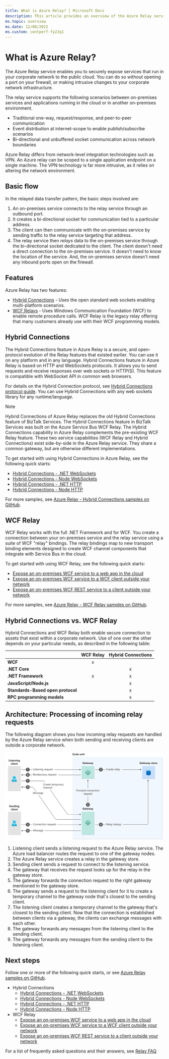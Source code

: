 ```yaml
---
title: What is Azure Relay? | Microsoft Docs
description: This article provides an overview of the Azure Relay service, which allows you to develop cloud applications that consume on-premises services running in your corporate network without opening a firewall connection or making intrusive changes to your network infrastructure.  
ms.topic: overview
ms.date: 12/08/2022
ms.custom: contperf-fy22q1
---
```


# What is Azure Relay?
The Azure Relay service enables you to securely expose services that run in your corporate network to the public cloud. You can do so without opening a port on your firewall, or making intrusive changes to your corporate network infrastructure. 

The relay service supports the following scenarios between on-premises services and applications running in the cloud or in another on-premises environment. 

- Traditional one-way, request/response, and peer-to-peer communication 
- Event distribution at internet-scope to enable publish/subscribe scenarios 
- Bi-directional and unbuffered socket communication across network boundaries

Azure Relay differs from network-level integration technologies such as VPN. An Azure relay can be scoped to a single application endpoint on a single machine. The VPN technology is far more intrusive, as it relies on altering the network environment. 

## Basic flow
In the relayed data transfer pattern, the basic steps involved are:

1. An on-premises service connects to the relay service through an outbound port. 
2. It creates a bi-directional socket for communication tied to a particular address. 
3. The client can then communicate with the on-premises service by sending traffic to the relay service targeting that  address. 
4. The relay service then *relays* data to the on-premises service through the bi-directional socket dedicated to the client. The client doesn't need a direct connection to the on-premises service. It doesn't need to know the location of the service. And, the on-premises service doesn't need any inbound ports open on the firewall.


## Features 
Azure Relay has two features:

- [Hybrid Connections](#hybrid-connections) - Uses the open standard web sockets enabling multi-platform scenarios.
- [WCF Relays](#wcf-relay) - Uses Windows Communication Foundation (WCF) to enable remote procedure calls. WCF Relay is the legacy relay offering that many customers already use with their WCF programming models.

## Hybrid Connections

The Hybrid Connections feature in Azure Relay is a secure, and open-protocol evolution of the Relay features that existed earlier. You can use it on any platform and in any language. Hybrid Connections feature in Azure Relay is based on HTTP and WebSockets protocols. It allows you to send requests and receive responses over web sockets or HTTP(S). This feature is compatible with WebSocket API in common web browsers. 

For details on the Hybrid Connection protocol, see [Hybrid Connections protocol guide](relay-hybrid-connections-protocol.md). You can use Hybrid Connections with any web sockets library for any runtime/language.

> [!NOTE]
> Hybrid Connections of Azure Relay replaces the old Hybrid Connections feature of BizTalk Services. The Hybrid Connections feature in BizTalk Services was built on the Azure Service Bus WCF Relay. The Hybrid Connections capability in Azure Relay complements the pre-existing WCF Relay feature. These two service capabilities (WCF Relay and Hybrid Connections) exist side-by-side in the Azure Relay service. They share a common gateway, but are otherwise different implementations.

To get started with using Hybrid Connections in Azure Relay, see the following quick starts: 

- [Hybrid Connections - .NET WebSockets](relay-hybrid-connections-dotnet-get-started.md)
- [Hybrid Connections - Node WebSockets](relay-hybrid-connections-node-get-started.md)
- [Hybrid Connections - .NET HTTP](relay-hybrid-connections-http-requests-dotnet-get-started.md)
- [Hybrid Connections - Node HTTP](relay-hybrid-connections-http-requests-node-get-started.md)

For more samples, see [Azure Relay - Hybrid Connections samples on GitHub](https://github.com/Azure/azure-relay/tree/master/samples/hybrid-connections).

## WCF Relay
WCF Relay works with the full .NET Framework and for WCF. You create a connection between your on-premises service and the relay service using a suite of WCF "relay" bindings. The relay bindings map to new transport binding elements designed to create WCF channel components that integrate with Service Bus in the cloud.

To get started with using WCF Relay, see the following quick starts: 

- [Expose an on-premises WCF service to a web app in the cloud](service-bus-dotnet-hybrid-app-using-service-bus-relay.md)
- [Expose an on-premises WCF service to a WCF client outside your network](service-bus-relay-tutorial.md)
- [Expose an on-premises WCF REST service to a client outside your network](service-bus-relay-rest-tutorial.md)

For more samples, see [Azure Relay - WCF Relay samples on GitHub](https://github.com/Azure/azure-relay/tree/master/samples/wcf-relay).

## Hybrid Connections vs. WCF Relay
Hybrid Connections and WCF Relay both enable secure connection to assets that exist within a corporate network. Use of one over the other depends on your particular needs, as described in the following table:

|  | WCF Relay | Hybrid Connections |
| --- |:---:|:---:|
| **WCF** |x | |
| **.NET Core** | |x |
| **.NET Framework** |x |x |
| **JavaScript/Node.js** | |x |
| **Standards-Based open protocol** | |x |
| **RPC programming models** | |x |

## Architecture: Processing of incoming relay requests
The following diagram shows you how incoming relay requests are handled by the Azure Relay service when both sending and receiving clients are outside a corporate network.

![Processing of Incoming WCF Relay Requests](./media/relay-what-is-it/process-flow.svg)

1. Listening client sends a listening request to the Azure Relay service. The Azure load balancer routes the request to one of the gateway nodes. 
2. The Azure Relay service creates a relay in the gateway store. 
3. Sending client sends a request to connect to the listening service. 
4. The gateway that receives the request looks up for the relay in the gateway store. 
5. The gateway forwards the connection request to the right gateway mentioned in the gateway store. 
6. The gateway sends a request to the listening client for it to create a temporary channel to the gateway node that's closest to the sending client. 
7. The listening client creates a temporary channel to the gateway that's closest to the sending client. Now that the connection is established between clients via a gateway, the clients can exchange messages with each other. 
8. The gateway forwards any messages from the listening client to the sending client. 
9. The gateway forwards any messages from the sending client to the listening client.  

## Next steps
Follow one or more of the following quick starts, or see [Azure Relay samples on GitHub](https://github.com/Azure/azure-relay/tree/master/samples).

- Hybrid Connections
    - [Hybrid Connections - .NET WebSockets](relay-hybrid-connections-dotnet-get-started.md)
    - [Hybrid Connections - Node WebSockets](relay-hybrid-connections-node-get-started.md)
    - [Hybrid Connections - .NET HTTP](relay-hybrid-connections-http-requests-dotnet-get-started.md)
    - [Hybrid Connections - Node HTTP](relay-hybrid-connections-http-requests-node-get-started.md)
- WCF Relay
    - [Expose an on-premises WCF service to a web app in the cloud](service-bus-dotnet-hybrid-app-using-service-bus-relay.md)
    - [Expose an on-premises WCF service to a WCF client outside your network](service-bus-relay-tutorial.md)
    - [Expose an on-premises WCF REST service to a client outside your network](service-bus-relay-rest-tutorial.md)

For a list of frequently asked questions and their answers, see [Relay FAQ](relay-faq.yml)

